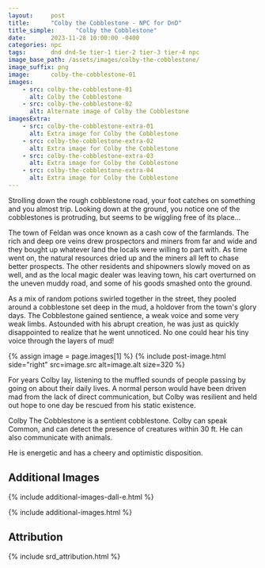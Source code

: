 ```yaml
---
layout:     post
title:      "Colby the Cobblestone - NPC for DnD"
title_simple:      "Colby the Cobblestone"
date:       2023-11-28 10:00:00 -0400
categories: npc
tags:       dnd dnd-5e tier-1 tier-2 tier-3 tier-4 npc
image_base_path: /assets/images/colby-the-cobblestone/
image_suffix: png
image:      colby-the-cobblestone-01
images:
    - src: colby-the-cobblestone-01
      alt: Colby the Cobblestone
    - src: colby-the-cobblestone-02
      alt: Alternate image of Colby the Cobblestone
imagesExtra:
    - src: colby-the-cobblestone-extra-01
      alt: Extra image for Colby the Cobblestone
    - src: colby-the-cobblestone-extra-02
      alt: Extra image for Colby the Cobblestone
    - src: colby-the-cobblestone-extra-03
      alt: Extra image for Colby the Cobblestone
    - src: colby-the-cobblestone-extra-04
      alt: Extra image for Colby the Cobblestone
---
```


<p class="read-aloud">
    Strolling down the rough cobblestone road, your foot catches on something and you almost trip. Looking down at the ground, you notice one of the cobblestones is protruding, but seems to be wiggling free of its place...
</p>

<!--more-->

The town of Feldan was once known as a cash cow of the farmlands. The rich and deep ore veins drew prospectors and miners from far and wide and they bought up whatever land the locals were willing to part with. As time went on, the natural resources dried up and the miners all left to chase better prospects. The other residents and shipowners slowly moved on as well, and as the local magic dealer was leaving town, his cart overturned on the uneven muddy road, and some of his goods smashed onto the ground.

As a mix of random potions swirled together in the street, they pooled around a cobblestone set deep in the mud, a holdover from the town's glory days. The Cobblestone gained sentience, a weak voice and some very weak limbs. Astounded with his abrupt creation, he was just as quickly disappointed to realize that he went unnoticed. No one could hear his tiny voice through the layers of mud!

{% assign image = page.images[1] %}
{% include post-image.html side="right" src=image.src alt=image.alt size=320 %}

For years Colby lay, listening to the muffled sounds of people passing by going on about their daily lives. A normal person would have been driven mad from the lack of direct communication, but Colby was resilient and held out hope to one day be rescued from his static existence.

Colby The Cobblestone is a sentient cobblestone. Colby can speak Common, and can detect the presence of creatures within 30 ft. He can also communicate with animals.

He is energetic and has a cheery and optimistic disposition.


<div style="clear: both;"></div>


## Additional Images

{% include additional-images-dall-e.html %}

{% include additional-images.html %}


## Attribution

{% include srd_attribution.html %}
